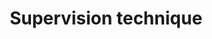 ---
title: Supervision technique
sorte: Audit
description: ""
goals:
 - Réaliser un audit
 - Point sur la stratégie d'architecture logicielle
persons: 1
days: 3
skills:
  - code
profil:
  "Coordination": 5
  "Expert technique": 90
pack: 1
---